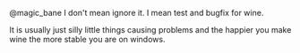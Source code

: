 @magic_bane I don't mean ignore it. I mean test and bugfix for wine.

It is usually just silly little things causing problems and the happier you make wine the more stable you are on windows.